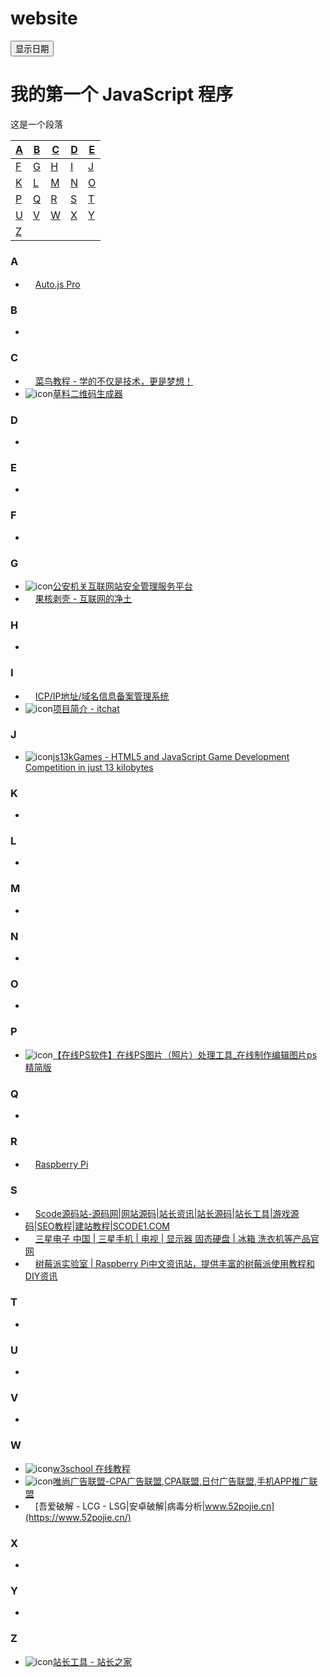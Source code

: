 # website
<script>
function displayDate(){
	document.getElementById("demo").innerHTML=Date();
}
</script>

<button type="button" onclick="displayDate()">显示日期</button>

<h1>我的第一个 JavaScript 程序</h1>
<p id="demo">这是一个段落</p>

| [A](#A) | [B](#B) | [C](#C) | [D](#D) | [E](#E) |
| --- | --- | --- | --- | --- |
| [F](#F) | [G](#G) | [H](#H) | [I](#I) | [J](#J) |
| [K](#K) | [L](#L) | [M](#M) | [N](#N) | [O](#O) |
| [P](#P) | [Q](#Q) | [R](#R) | [S](#S) | [T](#T) |
| [U](#U) | [V](#V) | [W](#W) | [X](#X) | [Y](#Y) |
| [Z](#Z) |  |  |  |  |

### <span id="A">A</span>
* <img src="https://pro.autojs.org/favicon.ico" width="16px">[Auto.js Pro](https://pro.autojs.org)

### <span id="B">B</span>
* 

### <span id="C">C</span>
* <img src="https://static.runoob.com/images/favicon.ico" width="16px">[菜鸟教程 - 学的不仅是技术，更是梦想！](https://www.runoob.com)
* ![icon](https://static.clewm.net/static/images/favicon.ico)[草料二维码生成器](https://cli.im/)

### <span id="D">D</span>
* 

### <span id="E">E</span>
* 

### <span id="F">F</span>
* 

### <span id="G">G</span>
* ![icon](https://www.beian.gov.cn/img/ico.ico)[公安机关互联网站安全管理服务平台](http://www.beian.gov.cn/portal/index.do)
* <img src="https://www.ghxi.com/favicon.ico" width="16px">[果核剥壳 - 互联网的净土](https://www.ghxi.com)

### <span id="H">H</span>
* 

### <span id="I">I</span>
* <img src="https://beian.miit.gov.cn/favicon.ico" width="16px">[ICP/IP地址/域名信息备案管理系统](https://beian.miit.gov.cn/#/home)
* ![icon](https://itchat.readthedocs.io/zh/latest/img/favicon.ico)[项目简介 - itchat](https://itchat.readthedocs.io/zh/latest)

### <span id="J">J</span>
* ![icon](https://js13kgames.com/img/favicon.png)[js13kGames - HTML5 and JavaScript Game Development Competition in just 13 kilobytes](https://js13kgames.com/)

### <span id="K">K</span>
* 

### <span id="L">L</span>
* 

### <span id="M">M</span>
* 

### <span id="N">N</span>
* 

### <span id="O">O</span>
* 

### <span id="P">P</span>
* ![icon](https://www.uupoop.com/favicon.ico)[【在线PS软件】在线PS图片（照片）处理工具_在线制作编辑图片ps精简版](https://www.uupoop.com/#/)

### <span id="Q">Q</span>
* 

### <span id="R">R</span>
* <img src="https://www.raspberrypi.com/app/uploads/2021/10/cropped-Raspberry-Pi-Favicon-100x100-1-32x32.png" width="16px">[Raspberry Pi](https://www.raspberrypi.com/)

### <span id="S">S</span>
* <img src="https://www.scode1.com/template/Ming2/images/favicon.ico" width="16px">[Scode源码站-源码网|网站源码|站长资讯|站长源码|站长工具|游戏源码|SEO教程|建站教程|SCODE1.COM](https://www.scode1.com/)
* <img src="https://www.samsung.com/etc.clientlibs/samsung/clientlibs/consumer/global/clientlib-common/resources/images/Favicon.png" width="16px">[三星电子 中国 | 三星手机 | 电视 | 显示器 固态硬盘 | 冰箱 洗衣机等产品官网](https://www.samsung.com/cn)
* <img src="https://shumeipai.nxez.com/favicon.ico" width="16px">[树莓派实验室 | Raspberry Pi中文资讯站，提供丰富的树莓派使用教程和DIY资讯](https://shumeipai.nxez.com)

### <span id="T">T</span>
* 

### <span id="U">U</span>
* 

### <span id="V">V</span>
* 

### <span id="W">W</span>
* ![icon](https://www.w3school.com.cn/ui2019/logo-16-red.png)[w3school 在线教程](https://www.w3school.com.cn/index.html)
* ![icon](https://www.visvn.cn/favicon.ico)[唯尚广告联盟-CPA广告联盟,CPA联盟,日付广告联盟,手机APP推广联盟](https://www.visvn.cn/index.php?e=index)
* <img src="https://www.52pojie.cn/favicon.ico" width="16px">[吾爱破解 - LCG - LSG|安卓破解|病毒分析|www.52pojie.cn](https://www.52pojie.cn/)

### <span id="X">X</span>
* 

### <span id="Y">Y</span>
* 

### <span id="Z">Z</span>
* ![icon](https://mtool.chinaz.com/favicon.ico)[站长工具 - 站长之家](https://mtool.chinaz.com)
